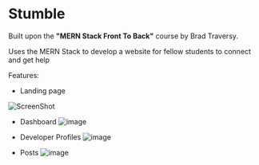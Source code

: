 # Stumble

Built upon the <b>"MERN Stack Front To Back"</b> course by Brad Traversy.

Uses the MERN Stack to develop a website for fellow students to connect and get help

Features:
- Landing page
  
![ScreenShot](https://github.com/LJXSean/Stumble/assets/110801974/21bacebe-76ca-454a-85fe-378dd1694726)

- Dashboard
![image](https://github.com/LJXSean/Stumble/assets/110801974/5d641560-1e20-4df7-b332-f8c6c2164e1c)



- Developer Profiles
![image](https://github.com/LJXSean/Stumble/assets/110801974/6fd26e4c-1d32-4364-a79d-1d6e0e990f12)

  
- Posts
![image](https://github.com/LJXSean/Stumble/assets/110801974/d1ec3b48-5799-4964-bf94-f5fc8496f8ea)
